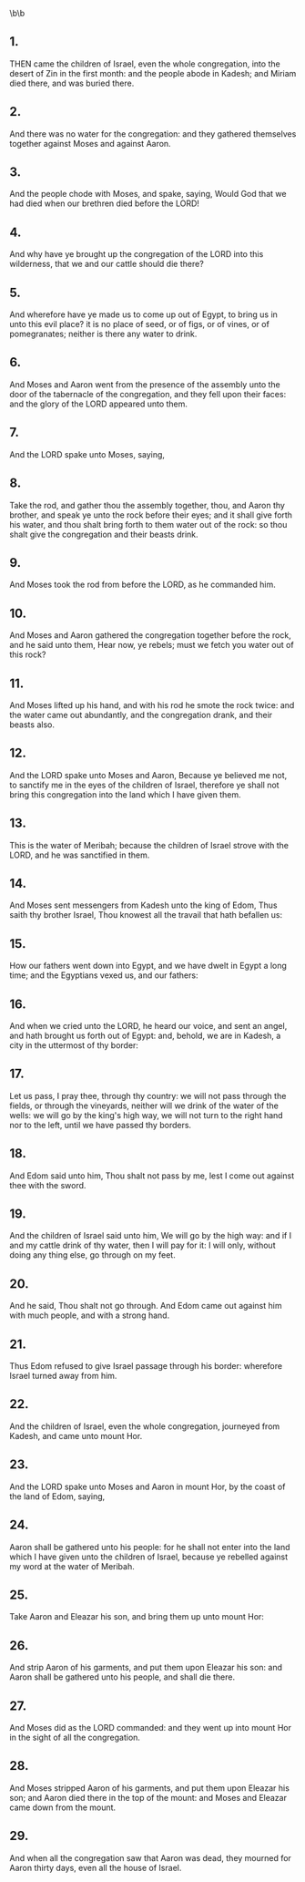 \b\b
## 1.
THEN came the children of Israel, even the whole congregation, into the desert of Zin in the first month: and the people abode in Kadesh; and Miriam died there, and was buried there.
## 2.
And there was no water for the congregation: and they gathered themselves together against Moses and against Aaron.
## 3.
And the people chode with Moses, and spake, saying, Would God that we had died when our brethren died before the LORD!
## 4.
And why have ye brought up the congregation of the LORD into this wilderness, that we and our cattle should die there?
## 5.
And wherefore have ye made us to come up out of Egypt, to bring us in unto this evil place?  it is no place of seed, or of figs, or of vines, or of pomegranates; neither is there any water to drink.
## 6.
And Moses and Aaron went from the presence of the assembly unto the door of the tabernacle of the congregation, and they fell upon their faces: and the glory of the LORD appeared unto them.
## 7.
And the LORD spake unto Moses, saying,
## 8.
Take the rod, and gather thou the assembly together, thou, and Aaron thy brother, and speak ye unto the rock before their eyes; and it shall give forth his water, and thou shalt bring forth to them water out of the rock: so thou shalt give the congregation and their beasts drink.
## 9.
And Moses took the rod from before the LORD, as he commanded him.
## 10.
And Moses and Aaron gathered the congregation together before the rock, and he said unto them, Hear now, ye rebels; must we fetch you water out of this rock?
## 11.
And Moses lifted up his hand, and with his rod he smote the rock twice: and the water came out abundantly, and the congregation drank, and their beasts also.
## 12.
And the LORD spake unto Moses and Aaron, Because ye believed me not, to sanctify me in the eyes of the children of Israel, therefore ye shall not bring this congregation into the land which I have given them.
## 13.
This is the water of Meribah; because the children of Israel strove with the LORD, and he was sanctified in them.
## 14.
And Moses sent messengers from Kadesh unto the king of Edom, Thus saith thy brother Israel, Thou knowest all the travail that hath befallen us:
## 15.
How our fathers went down into Egypt, and we have dwelt in Egypt a long time; and the Egyptians vexed us, and our fathers:
## 16.
And when we cried unto the LORD, he heard our voice, and sent an angel, and hath brought us forth out of Egypt: and, behold, we are in Kadesh, a city in the uttermost of thy border:
## 17.
Let us pass, I pray thee, through thy country: we will not pass through the fields, or through the vineyards, neither will we drink of the water of the wells: we will go by the king's high way, we will not turn to the right hand nor to the left, until we have passed thy borders.
## 18.
And Edom said unto him, Thou shalt not pass by me, lest I come out against thee with the sword.
## 19.
And the children of Israel said unto him, We will go by the high way: and if I and my cattle drink of thy water, then I will pay for it: I will only, without doing any thing else, go through on my feet.
## 20.
And he said, Thou shalt not go through.  And Edom came out against him with much people, and with a strong hand.
## 21.
Thus Edom refused to give Israel passage through his border: wherefore Israel turned away from him.
## 22.
And the children of Israel, even the whole congregation, journeyed from Kadesh, and came unto mount Hor.
## 23.
And the LORD spake unto Moses and Aaron in mount Hor, by the coast of the land of Edom, saying,
## 24.
Aaron shall be gathered unto his people: for he shall not enter into the land which I have given unto the children of Israel, because ye rebelled against my word at the water of Meribah.
## 25.
Take Aaron and Eleazar his son, and bring them up unto mount Hor:
## 26.
And strip Aaron of his garments, and put them upon Eleazar his son: and Aaron shall be gathered unto his people, and shall die there.
## 27.
And Moses did as the LORD commanded: and they went up into mount Hor in the sight of all the congregation.
## 28.
And Moses stripped Aaron of his garments, and put them upon Eleazar his son; and Aaron died there in the top of the mount: and Moses and Eleazar came down from the mount.
## 29.
And when all the congregation saw that Aaron was dead, they mourned for Aaron thirty days, even all the house of Israel.
